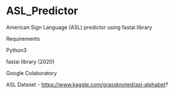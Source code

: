 # ASL_Predictor
American Sign Language (ASL) predictor using fastai library

Requirements

Python3

fastai library (2020)

Google Colaboratory

ASL Dataset - https://www.kaggle.com/grassknoted/asl-alphabet?
